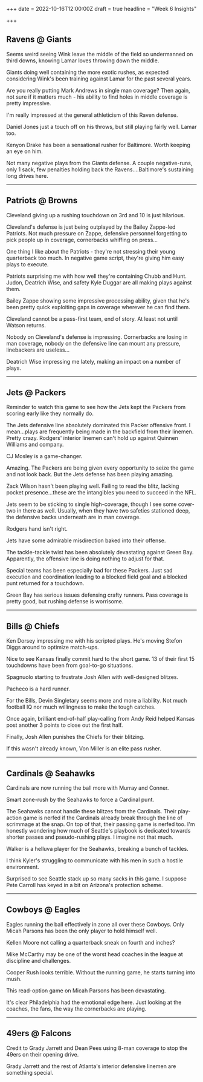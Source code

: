 +++
date = 2022-10-16T12:00:00Z
draft = true
headline = "Week 6 Insights"

+++
## Ravens @ Giants

Seems weird seeing Wink leave the middle of the field so undermanned on third downs, knowing Lamar loves throwing down the middle.

Giants doing well containing the more exotic rushes, as expected considering Wink's been training against Lamar for the past several years.

Are you really putting Mark Andrews in single man coverage? Then again, not sure if it matters much - his ability to find holes in middle coverage is pretty impressive.

I'm really impressed at the general athleticism of this Raven defense.

Daniel Jones just a touch off on his throws, but still playing fairly well. Lamar too. 

Kenyon Drake has been a sensational rusher for Baltimore. Worth keeping an eye on him.

Not many negative plays from the Giants defense. A couple negative-runs, only 1 sack, few penalties holding back the Ravens....Baltimore's sustaining long drives here.

***

## Patriots @ Browns

Cleveland giving up a rushing touchdown on 3rd and 10 is just hilarious. 

Cleveland's defense is just being outplayed by the Bailey Zappe-led Patriots. Not much pressure on Zappe, defensive personnel forgetting to pick people up in coverage, cornerbacks whiffing on press...

One thing I like about the Patriots - they're not stressing their young quarterback too much. In negative game script, they're giving him easy plays to execute.

Patriots surprising me with how well they're containing Chubb and Hunt. Judon, Deatrich Wise, and safety Kyle Duggar are all making plays against them.

Bailey Zappe showing some impressive processing ability, given that he's been pretty quick exploiting gaps in coverage wherever he can find them.

Cleveland cannot be a pass-first team, end of story. At least not until Watson returns.

Nobody on Cleveland's defense is impressing. Cornerbacks are losing in man coverage, nobody on the defensive line can mount any pressure, linebackers are useless...

Deatrich Wise impressing me lately, making an impact on a number of plays.

***

## Jets @ Packers

Reminder to watch this game to see how the Jets kept the Packers from scoring early like they normally do.

The Jets defensive line absolutely dominated this Packer offensive front. I mean...plays are frequently being made in the backfield from their linemen. Pretty crazy. Rodgers' interior linemen can't hold up against Quinnen Williams and company.

CJ Mosley is a game-changer.

Amazing. The Packers are being given every opportunity to seize the game and not look back. But the Jets defense has been playing amazing.

Zack Wilson hasn't been playing well. Failing to read the blitz, lacking pocket presence...these are the intangibles you need to succeed in the NFL.

Jets seem to be sticking to single high-coverage, though I see some cover-two in there as well. Usually, when they have two safeties stationed deep, the defensive backs underneath are in man coverage.

Rodgers hand isn't right.

Jets have some admirable misdirection baked into their offense.

The tackle-tackle twist has been absolutely devastating against Green Bay. Apparently, the offensive line is doing nothing to adjust for that.

Special teams has been especially bad for these Packers. Just sad execution and coordination leading to a blocked field goal and a blocked punt returned for a touchdown.

Green Bay has serious issues defensing crafty runners. Pass coverage is pretty good, but rushing defense is worrisome.

***

## Bills @ Chiefs

Ken Dorsey impressing me with his scripted plays. He's moving Stefon Diggs around to optimize match-ups.

Nice to see Kansas finally commit hard to the short game. 13 of their first 15 touchdowns have been from goal-to-go situations.

Spagnuolo starting to frustrate Josh Allen with well-designed blitzes. 

Pacheco is a hard runner.

For the Bills, Devin Singletary seems more and more a liability. Not much football IQ nor much willingness to make the tough catches.

Once again, brilliant end-of-half play-calling from Andy Reid helped Kansas post another 3 points to close out the first half.

Finally, Josh Allen punishes the Chiefs for their blitzing. 

If this wasn't already known, Von Miller is an elite pass rusher.

***

## Cardinals @ Seahawks

Cardinals are now running the ball more with Murray and Conner.

Smart zone-rush by the Seahawks to force a Cardinal punt.

The Seahawks cannot handle these blitzes from the Cardinals. Their play-action game is nerfed if the Cardinals already break through the line of scrimmage at the snap. On top of that, their passing game is nerfed too. I'm honestly wondering how much of Seattle's playbook is dedicated towards shorter passes and pseudo-rushing plays. I imagine not that much.

Walker is a helluva player for the Seahawks, breaking a bunch of tackles.

I think Kyler's struggling to communicate with his men in such a hostile environment.

Surprised to see Seattle stack up so many sacks in this game. I suppose Pete Carroll has keyed in a bit on Arizona's protection scheme.

***

## Cowboys @ Eagles

Eagles running the ball effectively in zone all over these Cowboys. Only Micah Parsons has been the only player to hold himself well.

Kellen Moore not calling a quarterback sneak on fourth and inches?

Mike McCarthy may be one of the worst head coaches in the league at discipline and challenges.

Cooper Rush looks terrible. Without the running game, he starts turning into mush.

This read-option game on Micah Parsons has been devastating.

It's clear Philadelphia had the emotional edge here. Just looking at the coaches, the fans, the way the cornerbacks are playing.

***

## 49ers @ Falcons

Credit to Grady Jarrett and Dean Pees using 8-man coverage to stop the 49ers on their opening drive.

Grady Jarrett and the rest of Atlanta's interior defensive linemen are something special.